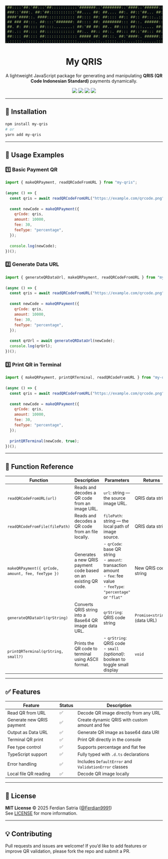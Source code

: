 <p align="center">
  <img src="https://github.com/Ferdian9991/my-qris/blob/main/banner.png" alt="My QRIS Banner" width="600">
</p>

<h1 align="center">
  <b>My QRIS</b> <br>
</h1>

<p align="center">A lightweight JavaScript package for generating and manipulating <b>QRIS (QR Code Indonesian Standard)</b> payments dynamically.</p>
  
<p align="center">
  <a href="https://github.com/Ferdian9991/my-qris/stargazers"><img src="https://img.shields.io/github/stars/Ferdian9991/my-qris?style=for-the-badge" /></a>
  <a href="https://github.com/Ferdian9991/my-qris/network/members"><img src="https://img.shields.io/github/forks/Ferdian9991/my-qris?style=for-the-badge" /></a>
  <a href="https://www.npmjs.com/package/my-qris"><img src="https://img.shields.io/npm/v/my-qris?style=for-the-badge&color=blue" /></a>
  <a href="LICENSE"><img src="https://img.shields.io/github/license/Ferdian9991/my-qris?style=for-the-badge&color=green" /></a>
</p>

---

## 🚀 Installation

```bash
npm install my-qris
# or
yarn add my-qris
```

---

## 🔧 Usage Examples

### 1️⃣ Basic Payment QR

```js
import { makeQRPayment, readQRCodeFromURL } from "my-qris";

(async () => {
  const qris = await readQRCodeFromURL("https://example.com/qrcode.png");

  const newCode = makeQRPayment({
    qrCode: qris,
    amount: 10000,
    fee: 30,
    feeType: "percentage",
  });

  console.log(newCode);
})();
```

### 2️⃣ Generate Data URL

```js
import { generateQRDataUrl, makeQRPayment, readQRCodeFromURL } from "my-qris";

(async () => {
  const qris = await readQRCodeFromURL("https://example.com/qrcode.png");

  const newCode = makeQRPayment({
    qrCode: qris,
    amount: 10000,
    fee: 30,
    feeType: "percentage",
  });

  const qrUrl = await generateQRDataUrl(newCode);
  console.log(qrUrl);
})();
```

### 3️⃣ Print QR in Terminal

```js
import { makeQRPayment, printQRTerminal, readQRCodeFromURL } from "my-qris";

(async () => {
  const qris = await readQRCodeFromURL("https://example.com/qrcode.png");

  const newCode = makeQRPayment({
    qrCode: qris,
    amount: 10000,
    fee: 30,
    feeType: "percentage",
  });

  printQRTerminal(newCode, true);
})();
```

---

## 🧠 Function Reference

| Function                                          | Description                                                     | Parameters                                                                                                                    | Returns                      |
| ------------------------------------------------- | --------------------------------------------------------------- | ----------------------------------------------------------------------------------------------------------------------------- | ---------------------------- |
| `readQRCodeFromURL(url)`                          | Reads and decodes a QR code from an image URL.                  | `url`: string — the source image URL.                                                                                         | QRIS data string             |
| `readQRCodeFromFile(filePath)`                          | Reads and decodes a QR code from an file locally.                  | `filePath`: string — the local path of image source.                                                                                         | QRIS data string             |
| `makeQRPayment({ qrCode, amount, fee, feeType })` | Generates a new QRIS payment code based on an existing QR code. | - `qrCode`: base QR string<br>- `amount`: transaction amount<br>- `fee`: fee value<br>- `feeType`: `"percentage"` or `"flat"` | New QRIS code string         |
| `generateQRDataUrl(qrString)`                     | Converts QRIS string into a Base64 QR image data URL.           | `qrString`: QRIS code string                                                                                                  | `Promise<string>` (data URL) |
| `printQRTerminal(qrString, small?)`               | Prints the QR code to terminal using ASCII format.              | - `qrString`: QRIS code<br>- `small` *(optional)*: boolean to toggle small display                                            | `void`                       |

---

## ✅ Features

| Feature                   | Status | Description                                           |
| ------------------------- | ------ | ----------------------------------------------------- |
| Read QR from URL          | ✅      | Decode QR image directly from any URL                 |
| Generate new QRIS payment | ✅      | Create dynamic QRIS with custom amount and fee        |
| Output as Data URL        | ✅      | Generate QR image as base64 data URI                  |
| Terminal QR print         | ✅      | Print QR directly in the console                      |
| Fee type control          | ✅      | Supports percentage and flat fee                      |
| TypeScript support        | ✅      | Fully typed with `.d.ts` declarations                 |
| Error handling            | ✅      | Includes `DefaultError` and `ValidationError` classes |
| Local file QR reading     | ✅      | Decode QR image locally                               |

---

## 🧾 License

**MIT License**
© 2025 Ferdian Satria ([@Ferdian9991](https://github.com/Ferdian9991))
</br>
See [LICENSE](./LICENSE) for more information.

---

## 💡 Contributing

Pull requests and issues are welcome!
If you’d like to add features or improve QR validation, please fork the repo and submit a PR.
